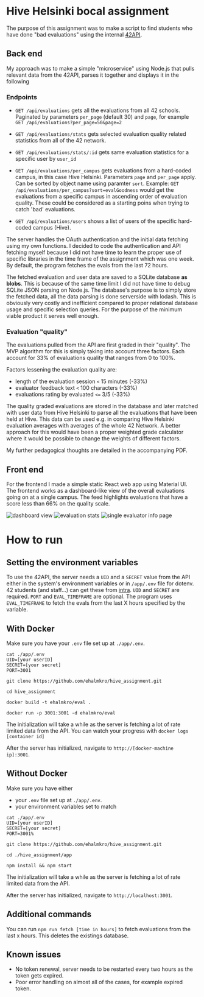 # Hive Helsinki bocal assignment

The purpose of this assignment was to make a script to find students who have done "bad evaluations" using the internal [42API](https://api.intra.42.fr/apidoc/). 

## Back end

My approach was to make a simple "microservice" using Node.js that pulls relevant data from the 42API, parses it together and displays it in the following 

### Endpoints

* `GET /api/evaluations` gets all the evaluations from all 42 schools. Paginated by parameters `per_page` (default 30) and `page`, for example `GET /api/evaluations?per_page=50&page=2`

* `GET /api/evaluations/stats` gets selected evaluation quality related statistics from all of the 42 network.

* `GET /api/evaluations/stats/:id` gets same evaluation statistics for a specific user by `user_id`

* `GET /api/evaluations/per_campus` gets evaluations from a hard-coded campus, in this case Hive Helsinki. Parameters `page` and  `per_page` apply. Can be sorted by object name using paramter `sort`. Example: `GET /api/evaluations/per_campus?sort=evalGoodness` would get the evaluations from a specific campus in ascending order of evaluation quality. These could be considered as a starting poins when trying to catch 'bad' evaluations.

* `GET /api/evaluations/users` shows a list of users of the specific hard-coded campus (Hive).

The server handles the OAuth authentication and the initial data fetching using my own functions. I decided to code the authentication and API fetching myself because I did not have time to learn the proper use of specific libraries in the time frame of the assignment which was one week. By default, the program fetches the evals from the last 72 hours.

The fetched evaluation and user data are saved to a SQLite database **as blobs**. This is because of the same time limit I did not have time to debug SQLite JSON parsing on Node.js. The database's purpose is to simply store the fetched data, all the data parsing is done serverside with lodash. This is obviously very costly and inefficient compared to proper relational database usage and specific selection queries. For the purpose of the minimum viable product it serves well enough.

### Evaluation "quality"

The evaluations pulled from the API are first graded in their "quality". The MVP algorithm for this is simply taking into account three factors. Each account for 33% of evaluations quality that ranges from 0 to 100%.

Factors lessening the evaluation quality are:
* length of the evaluation session `<` 15 minutes (-33%)
* evaluator feedback text `<` 100 characters (-33%)
* evaluations rating by evaluated `<=` 3/5 (-33%)

The quality graded evaluations are stored in the database and later matched with user data from Hive Helsinki to parse all the evaluations that have been held at Hive. This data can be used e.g. in comparing Hive Helsinki evaluation averages with averages of the whole 42 Network. A better approach for this would have been a proper weighted grade calculator where it would be possible to change the weights of different factors.

My further pedagogical thoughts are detailed in the accompanying PDF.


## Front end

For the frontend I made a simple static React web app using Material UI. The frontend works as a dashboard-like view of the overall evaluations going on at a single campus. The feed highlights evaluations that have a score less than 66% on the quality scale. 

![dashboard view](../media/dashboard.png?raw=true)
![evaluation stats](../media/evaluationstats.png?raw=true)
![single evaluator info page](../media/evaluatorinfo.png?raw=true)



# How to run

## Setting the environment variables

To use the 42API, the server needs a `UID` and a `SECRET` value from the API either in the system's environment variables or in `/app/.env` file for dotenv. 42 students (and staff...) can get these from [intra](https://profile.intra.42.fr/oauth/applications). `UID` and `SECRET` are required. `PORT` and `EVAL_TIMEFRAME` are optional. The program uses `EVAL_TIMEFRAME` to fetch the evals from the last X hours specified by the variable.

## With Docker

Make sure you have your `.env` file set up at `./app/.env`.

``` 
cat ./app/.env
UID=[your userID]
SECRET=[your secret]
PORT=3001
```


`git clone https://github.com/ehalmkro/hive_assignment.git`

`cd hive_assignment`

`docker build -t ehalmkro/eval .`

`docker run -p 3001:3001 -d ehalmkro/eval`

The initialization will take a while as the server is fetching a lot of rate limited data from the API. You can watch your progress with 
`docker logs [container id]`

After the server has initialized, navigate to `http://[docker-machine ip]:3001`.

## Without Docker

Make sure you have either 
* your `.env` file set up at `./app/.env`.
* your environment variables set to match

``` 
cat ./app/.env
UID=[your userID]
SECRET=[your secret]
PORT=3001%
```

 `git clone https://github.com/ehalmkro/hive_assignment.git`
 
 `cd ./hive_assignment/app`
 
 `npm install && npm start`
 
The initialization will take a while as the server is fetching a lot of rate limited data from the API. 

After the server has initialized, navigate to `http://localhost:3001`.
 
 
## Additional commands

You can run `npm run fetch [time in hours]` to fetch evaluations from the last x hours. This deletes the existings database.

## Known issues

* No token renewal, server needs to be restarted every two hours as the token gets expired.
* Poor error handling on almost all of the cases, for example expired token.
